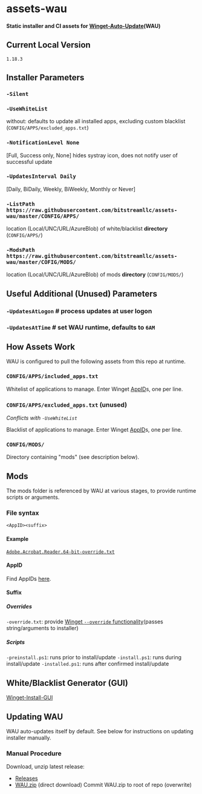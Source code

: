 # assets-wau
#### Static installer and CI assets for [Winget-Auto-Update](https://github.com/Romanitho/Winget-AutoUpdate)(WAU)

## Current Local Version
`1.18.3`

## Installer Parameters
### `-Silent`

### `-UseWhiteList` 
without: defaults to update all installed apps, excluding custom blacklist (`CONFIG/APPS/excluded_apps.txt`)

### `-NotificationLevel None` 
[Full, Success only, None] hides systray icon, does not notify user of successful update

### `-UpdatesInterval Daily`
[Daily, BiDaily, Weekly, BiWeekly, Monthly or Never]

### `-ListPath https://raw.githubusercontent.com/bitstreamllc/assets-wau/master/CONFIG/APPS/ `
location (Local/UNC/URL/AzureBlob) of white/blacklist **directory** (`CONFIG/APPS/`)

### `-ModsPath https://raw.githubusercontent.com/bitstreamllc/assets-wau/master/COFIG/MODS/`
location (Local/UNC/URL/AzureBlob) of mods **directory** (`CONFIG/MODS/`)

## Useful Additional (Unused) Parameters
### `-UpdatesAtLogon` # process updates at user logon

### `-UpdatesAtTime` # set WAU runtime, defaults to `6AM`

## How Assets Work
WAU is configured to pull the following assets from this repo at runtime. 

### `CONFIG/APPS/included_apps.txt`
Whitelist of applications to manage. Enter Winget [AppID](https://winget.run)s, one per line. 

### `CONFIG/APPS/excluded_apps.txt` (unused)
*Conflicts with `-UseWhiteList`*

Blacklist of applications to manage. Enter Winget [AppID](https://winget.run)s, one per line. 

### `CONFIG/MODS/`
Directory containing "mods" (see description below). 

## Mods
The mods folder is referenced by WAU at various stages, to provide runtime scripts or arguments.

### File syntax
`<AppID><suffix>`

#### Example
[`Adobe.Acrobat.Reader.64-bit-override.txt`](https://github.com/bitstreamllc/assets-wau/blob/master/CONFIG/MODS/Adobe.Acrobat.Reader.64-bit-override.txt)

#### AppID
Find AppIDs [here](https://winget.run).

#### Suffix

##### Overrides
`-override.txt`: provide [Winget `--override` functionality](https://www.techwatching.dev/posts/winget-override)(passes string/arguments to installer)

##### Scripts
`-preinstall.ps1`: runs prior to install/update
`-install.ps1`: runs during install/update
`-installed.ps1`: runs after confirmed install/update

## White/Blacklist Generator (GUI)
[Winget-Install-GUI](https://github.com/Romanitho/Winget-Install-GUI)

## Updating WAU
WAU auto-updates itself by default. See below for instructions on updating installer manually.

### Manual Procedure
Download, unzip latest release:
  - [Releases](https://github.com/Romanitho/Winget-AutoUpdate/releases)
  - [WAU.zip](https://github.com/Romanitho/Winget-AutoUpdate/releases/latest/download/WAU.zip) (direct download)
Commit WAU.zip to root of repo (overwrite)